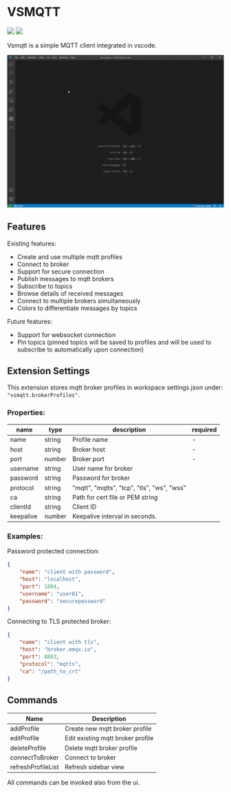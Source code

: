 # VSMQTT

[![](https://img.shields.io/visual-studio-marketplace/v/rpdswtk.vsmqtt)](https://marketplace.visualstudio.com/items?itemName=rpdswtk.vsmqtt)
[![](https://img.shields.io/visual-studio-marketplace/i/rpdswtk.vsmqtt)](https://marketplace.visualstudio.com/items?itemName=rpdswtk.vsmqtt)

Vsmqtt is a simple MQTT client integrated in vscode.

![Alt Text](screen.gif)

## Features

Existing features:

* Create and use multiple mqtt profiles
* Connect to broker
* Support for secure connection
* Publish messages to mqtt brokers
* Subscribe to topics
* Browse details of received messages
* Connect to multiple brokers simultaneously
* Colors to differentiate messages by topics

Future features:

* Support for websocket connection
* Pin topics (pinned topics will be saved to profiles and will be used to subscribe to automatically upon connection)

## Extension Settings

This extension stores mqtt broker profiles in workspace settings.json under: `"vsmqtt.brokerProfiles"`.

### Properties:

| name      | type   | description                                | required |
|-----------|--------|--------------------------------------------|----------|
| name      | string | Profile name                               |     -    |
| host      | string | Broker host                                |     -    |
| port      | number | Broker port                                |     -    |
| username  | string | User name for broker                       |          |
| password  | string | Password for broker                        |          |
| protocol  | string | "mqtt", "mqtts", "tcp", "tls", "ws", "wss" |          |
| ca        | string | Path for cert file or PEM string           |          |
| clientId  | string | Client ID                                  |          |
| keepalive | number | Keepalive interval in seconds.             |          |

### Examples:

Password protected connection:
```json
{
    "name": "client with password",
    "host": "localhost",
    "port": 1884,
    "username": "user01",
    "password": "securepassword"
}
```

Connecting to TLS protected broker:
```json
{
    "name": "client with tls",
    "host": "broker.emqx.io",
    "port": 8883,
    "protocol": "mqtts",
    "ca": "/path_to_crt"
}
```

## Commands

| Name               | Description                       |
|--------------------|-----------------------------------|
| addProfile         | Create new mqtt broker profile    |
| editProfile        | Edit existing mqtt broker profile |
| deleteProfile      | Delete mqtt broker profile        |
| connectToBroker    | Connect to broker                 |
| refreshProfileList | Refresh sidebar view              |

All commands can be invoked also from the ui.

